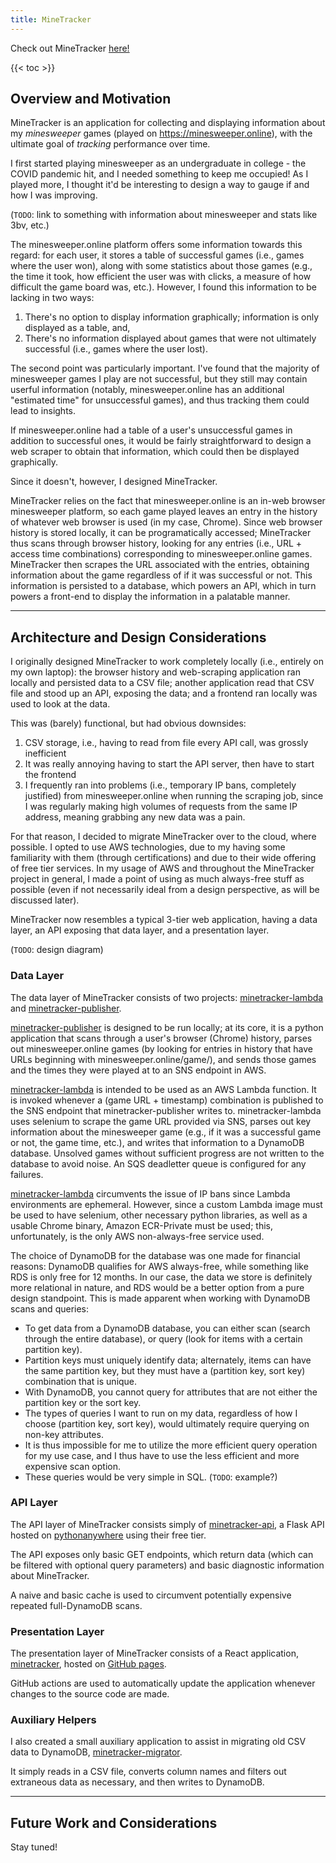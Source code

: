 ```yaml
---
title: MineTracker
---
```

Check out MineTracker [here!](https://kennypeng15.github.io/minetracker/)

{{< toc >}}

## Overview and Motivation
MineTracker is an application for collecting and displaying information about my _minesweeper_ games (played on
https://minesweeper.online), with the ultimate goal of _tracking_ performance over time.

I first started playing minesweeper as an undergraduate in college - the COVID pandemic hit, and I needed
something to keep me occupied! As I played more, I thought it'd be interesting to design a way to gauge 
if and how I was improving. 

(`TODO`: link to something with information about minesweeper and stats like 3bv, etc.)

The minesweeper.online platform offers some information towards this regard: for each user, it stores a table
of successful games (i.e., games where the user won), along with some statistics about those games 
(e.g., the time it took, how efficient the user was with clicks, a measure of how difficult
the game board was, etc.). However, I found this information to be lacking in two ways:
1. There's no option to display information graphically; information is only displayed as a table, and,
2. There's no information displayed about games that were not ultimately successful (i.e., games where the user lost).

The second point was particularly important. I've found that the majority of minesweeper games
I play are not successful, but they still may contain userful information (notably, minesweeper.online
has an additional "estimated time" for unsuccessful games), and thus tracking them could lead to insights.

If minesweeper.online had a table of a user's unsuccessful games 
in addition to successful ones, it would be fairly straightforward to design a web scraper to obtain that
information, which could then be displayed graphically. 

Since it doesn't, however, I designed MineTracker.

MineTracker relies on the fact that minesweeper.online is an in-web browser minesweeper platform,
so each game played leaves an entry in the history of whatever web browser is used (in my case, Chrome). 
Since web browser history is stored locally, it can be programatically accessed; MineTracker thus
scans through browser history, looking for any entries (i.e., URL + access time combinations)
corresponding to minesweeper.online games. MineTracker then scrapes the URL associated with the entries, 
obtaining information about the game regardless of if it was successful or not. This information is 
persisted to a database, which powers an API, which in turn powers a front-end to display the information
in a palatable manner.

---

## Architecture and Design Considerations
I originally designed MineTracker to work completely locally (i.e., entirely on my own laptop): the
browser history and web-scraping application ran locally and persisted data to a CSV file; another application
read that CSV file and stood up an API, exposing the data; and a frontend ran locally was used to 
look at the data.

This was (barely) functional, but had obvious downsides:
1. CSV storage, i.e., having to read from file every API call, was grossly inefficient
2. It was really annoying having to start the API server, then have to start the frontend
3. I frequently ran into problems (i.e., temporary IP bans, completely justified) from minesweeper.online when running the scraping job, since I was regularly making high volumes of requests from the same IP address, meaning grabbing any new data was a pain.

For that reason, I decided to migrate MineTracker over to the cloud, where possible.
I opted to use AWS technologies, due to my having some familiarity with them (through certifications)
and due to their wide offering of free tier services. In my usage of AWS and throughout the MineTracker
project in general, I made a point of using as much always-free stuff as possible (even if 
not necessarily ideal from a design perspective, as will be discussed later).

MineTracker now resembles a typical 3-tier web application, having a data layer, an API exposing that data layer,
and a presentation layer.

(`TODO`: design diagram)

### Data Layer
The data layer of MineTracker consists of two projects: [minetracker-lambda](https://github.com/kennypeng15/minetracker-lambda) 
and [minetracker-publisher](https://github.com/kennypeng15/minetracker-publisher).

[minetracker-publisher](https://github.com/kennypeng15/minetracker-publisher) is designed to be run locally; 
at its core, it is a python application that scans through a user's browser (Chrome) history, parses out minesweeper.online games 
(by looking for entries in history that have URLs beginning with minesweeper.online/game/), and sends those games and the times
they were played at to an SNS endpoint in AWS.

[minetracker-lambda](https://github.com/kennypeng15/minetracker-lambda) is intended to be used as an AWS Lambda function. 
It is invoked whenever a (game URL + timestamp) combination is published to the SNS endpoint that minetracker-publisher writes to.
minetracker-lambda uses selenium to scrape the game URL provided via SNS, parses out key information about
the minesweeper game (e.g., if it was a successful game or not, the game time, etc.), and 
writes that information to a DynamoDB database. 
Unsolved games without sufficient progress are not written to the database to avoid noise.
An SQS deadletter queue is configured for any failures.

[minetracker-lambda](https://github.com/kennypeng15/minetracker-lambda) circumvents the issue of IP bans since Lambda environments are ephemeral.
However, since a custom Lambda image must be used to have selenium, other necessary python libraries,
as well as a usable Chrome binary, Amazon ECR-Private must be used;
this, unfortunately, is the only AWS non-always-free service used.

The choice of DynamoDB for the database was one made for financial reasons: DynamoDB qualifies
for AWS always-free, while something like RDS is only free for 12 months.
In our case, the data we store is definitely more relational in nature, and RDS would be a better option
from a pure design standpoint.
This is made apparent when working with DynamoDB scans and queries:
- To get data from a DynamoDB database, you can either scan (search through the entire database), or query (look for items with a certain partition key).
- Partition keys must uniquely identify data; alternately, items can have the same partition key, but they must have a (partition key, sort key) combination that is unique.
- With DynamoDB, you cannot query for attributes that are not either the partition key or the sort key.
- The types of queries I want to run on my data, regardless of how I choose (partition key, sort key), would ultimately require querying on non-key attributes.
- It is thus impossible for me to utilize the more efficient query operation for my use case, and I thus have to use the less efficient and more expensive scan option.
- These queries would be very simple in SQL. (`TODO`: example?)

### API Layer
The API layer of MineTracker consists simply of [minetracker-api](https://github.com/kennypeng15/minetracker-api), 
a Flask API hosted on [pythonanywhere](https://www.pythonanywhere.com/) using their free tier.

The API exposes only basic GET endpoints, which return data (which can be filtered with optional query parameters)
and basic diagnostic information about MineTracker.

A naive and basic cache is used to circumvent potentially expensive repeated full-DynamoDB scans.

### Presentation Layer
The presentation layer of MineTracker consists of a React application, [minetracker](https://github.com/kennypeng15/minetracker), 
hosted on [GitHub pages](https://kennypeng15.github.io/minetracker/).

GitHub actions are used to automatically update the application whenever changes to the source
code are made.

### Auxiliary Helpers
I also created a small auxiliary application to assist in migrating old CSV data to DynamoDB, 
[minetracker-migrator](https://github.com/kennypeng15/minetracker-migrator).

It simply reads in a CSV file, converts column names and filters out extraneous data as necessary, 
and then writes to DynamoDB.

---

## Future Work and Considerations
Stay tuned!